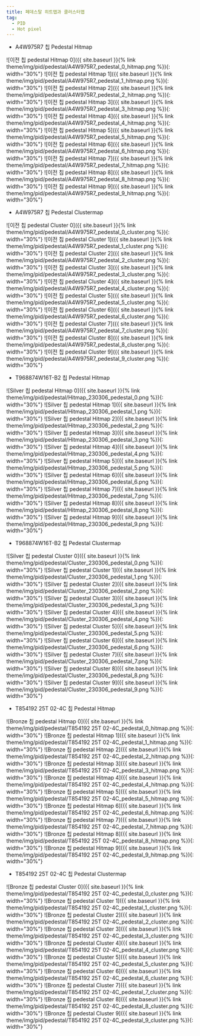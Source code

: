 ```yaml
---
title: 페데스탈 히트맵과 클러스터맵
tag:
  - PID
  - Hot pixel
---
```


- A4W975R7 칩 Pedestal Hitmap
  
![이전 칩 pedestal Hitmap 0]({{ site.baseurl }}{% link theme/img/pid/pedestal/A4W975R7_pedestal_0_hitmap.png %}){: width="30%"}
![이전 칩 pedestal Hitmap 1]({{ site.baseurl }}{% link theme/img/pid/pedestal/A4W975R7_pedestal_1_hitmap.png %}){: width="30%"}
![이전 칩 pedestal Hitmap 2]({{ site.baseurl }}{% link theme/img/pid/pedestal/A4W975R7_pedestal_2_hitmap.png %}){: width="30%"}
![이전 칩 pedestal Hitmap 3]({{ site.baseurl }}{% link theme/img/pid/pedestal/A4W975R7_pedestal_3_hitmap.png %}){: width="30%"}
![이전 칩 pedestal Hitmap 4]({{ site.baseurl }}{% link theme/img/pid/pedestal/A4W975R7_pedestal_4_hitmap.png %}){: width="30%"}
![이전 칩 pedestal Hitmap 5]({{ site.baseurl }}{% link theme/img/pid/pedestal/A4W975R7_pedestal_5_hitmap.png %}){: width="30%"}
![이전 칩 pedestal Hitmap 6]({{ site.baseurl }}{% link theme/img/pid/pedestal/A4W975R7_pedestal_6_hitmap.png %}){: width="30%"}
![이전 칩 pedestal Hitmap 7]({{ site.baseurl }}{% link theme/img/pid/pedestal/A4W975R7_pedestal_7_hitmap.png %}){: width="30%"}
![이전 칩 pedestal Hitmap 8]({{ site.baseurl }}{% link theme/img/pid/pedestal/A4W975R7_pedestal_8_hitmap.png %}){: width="30%"}
![이전 칩 pedestal Hitmap 9]({{ site.baseurl }}{% link theme/img/pid/pedestal/A4W975R7_pedestal_9_hitmap.png %}){: width="30%"}

- A4W975R7 칩 Pedestal Clustermap
  
![이전 칩 pedestal Cluster 0]({{ site.baseurl }}{% link theme/img/pid/pedestal/A4W975R7_pedestal_0_cluster.png %}){: width="30%"}
![이전 칩 pedestal Cluster 1]({{ site.baseurl }}{% link theme/img/pid/pedestal/A4W975R7_pedestal_1_cluster.png %}){: width="30%"}
![이전 칩 pedestal Cluster 2]({{ site.baseurl }}{% link theme/img/pid/pedestal/A4W975R7_pedestal_2_cluster.png %}){: width="30%"}
![이전 칩 pedestal Cluster 3]({{ site.baseurl }}{% link theme/img/pid/pedestal/A4W975R7_pedestal_3_cluster.png %}){: width="30%"}
![이전 칩 pedestal Cluster 4]({{ site.baseurl }}{% link theme/img/pid/pedestal/A4W975R7_pedestal_4_cluster.png %}){: width="30%"}
![이전 칩 pedestal Cluster 5]({{ site.baseurl }}{% link theme/img/pid/pedestal/A4W975R7_pedestal_5_cluster.png %}){: width="30%"}
![이전 칩 pedestal Cluster 6]({{ site.baseurl }}{% link theme/img/pid/pedestal/A4W975R7_pedestal_6_cluster.png %}){: width="30%"}
![이전 칩 pedestal Cluster 7]({{ site.baseurl }}{% link theme/img/pid/pedestal/A4W975R7_pedestal_7_cluster.png %}){: width="30%"}
![이전 칩 pedestal Cluster 8]({{ site.baseurl }}{% link theme/img/pid/pedestal/A4W975R7_pedestal_8_cluster.png %}){: width="30%"}
![이전 칩 pedestal Cluster 9]({{ site.baseurl }}{% link theme/img/pid/pedestal/A4W975R7_pedestal_9_cluster.png %}){: width="30%"}

- T968874W16T-B2 칩 Pedestal Hitmap

![Silver 칩 pedestal Hitmap 0]({{ site.baseurl }}{% link theme/img/pid/pedestal/Hitmap_230306_pedestal_0.png %}){: width="30%"}
![Silver 칩 pedestal Hitmap 1]({{ site.baseurl }}{% link theme/img/pid/pedestal/Hitmap_230306_pedestal_1.png %}){: width="30%"}
![Silver 칩 pedestal Hitmap 2]({{ site.baseurl }}{% link theme/img/pid/pedestal/Hitmap_230306_pedestal_2.png %}){: width="30%"}
![Silver 칩 pedestal Hitmap 3]({{ site.baseurl }}{% link theme/img/pid/pedestal/Hitmap_230306_pedestal_3.png %}){: width="30%"}
![Silver 칩 pedestal Hitmap 4]({{ site.baseurl }}{% link theme/img/pid/pedestal/Hitmap_230306_pedestal_4.png %}){: width="30%"}
![Silver 칩 pedestal Hitmap 5]({{ site.baseurl }}{% link theme/img/pid/pedestal/Hitmap_230306_pedestal_5.png %}){: width="30%"}
![Silver 칩 pedestal Hitmap 6]({{ site.baseurl }}{% link theme/img/pid/pedestal/Hitmap_230306_pedestal_6.png %}){: width="30%"}
![Silver 칩 pedestal Hitmap 7]({{ site.baseurl }}{% link theme/img/pid/pedestal/Hitmap_230306_pedestal_7.png %}){: width="30%"}
![Silver 칩 pedestal Hitmap 8]({{ site.baseurl }}{% link theme/img/pid/pedestal/Hitmap_230306_pedestal_8.png %}){: width="30%"}
![Silver 칩 pedestal Hitmap 9]({{ site.baseurl }}{% link theme/img/pid/pedestal/Hitmap_230306_pedestal_9.png %}){: width="30%"}

- T968874W16T-B2 칩 Pedestal Clustermap
  
![Silver 칩 pedestal Cluster 0]({{ site.baseurl }}{% link theme/img/pid/pedestal/Cluster_230306_pedestal_0.png %}){: width="30%"}
![Silver 칩 pedestal Cluster 1]({{ site.baseurl }}{% link theme/img/pid/pedestal/Cluster_230306_pedestal_1.png %}){: width="30%"}
![Silver 칩 pedestal Cluster 2]({{ site.baseurl }}{% link theme/img/pid/pedestal/Cluster_230306_pedestal_2.png %}){: width="30%"}
![Silver 칩 pedestal Cluster 3]({{ site.baseurl }}{% link theme/img/pid/pedestal/Cluster_230306_pedestal_3.png %}){: width="30%"}
![Silver 칩 pedestal Cluster 4]({{ site.baseurl }}{% link theme/img/pid/pedestal/Cluster_230306_pedestal_4.png %}){: width="30%"}
![Silver 칩 pedestal Cluster 5]({{ site.baseurl }}{% link theme/img/pid/pedestal/Cluster_230306_pedestal_5.png %}){: width="30%"}
![Silver 칩 pedestal Cluster 6]({{ site.baseurl }}{% link theme/img/pid/pedestal/Cluster_230306_pedestal_6.png %}){: width="30%"}
![Silver 칩 pedestal Cluster 7]({{ site.baseurl }}{% link theme/img/pid/pedestal/Cluster_230306_pedestal_7.png %}){: width="30%"}
![Silver 칩 pedestal Cluster 8]({{ site.baseurl }}{% link theme/img/pid/pedestal/Cluster_230306_pedestal_8.png %}){: width="30%"}
![Silver 칩 pedestal Cluster 9]({{ site.baseurl }}{% link theme/img/pid/pedestal/Cluster_230306_pedestal_9.png %}){: width="30%"}

- T854192 25T 02-4C 칩 Pedestal Hitmap
  
![Bronze 칩 pedestal Hitmap 0]({{ site.baseurl }}{% link theme/img/pid/pedestal/T854192 25T 02-4C_pedestal_0_hitmap.png %}){: width="30%"}
![Bronze 칩 pedestal Hitmap 1]({{ site.baseurl }}{% link theme/img/pid/pedestal/T854192 25T 02-4C_pedestal_1_hitmap.png %}){: width="30%"}
![Bronze 칩 pedestal Hitmap 2]({{ site.baseurl }}{% link theme/img/pid/pedestal/T854192 25T 02-4C_pedestal_2_hitmap.png %}){: width="30%"}
![Bronze 칩 pedestal Hitmap 3]({{ site.baseurl }}{% link theme/img/pid/pedestal/T854192 25T 02-4C_pedestal_3_hitmap.png %}){: width="30%"}
![Bronze 칩 pedestal Hitmap 4]({{ site.baseurl }}{% link theme/img/pid/pedestal/T854192 25T 02-4C_pedestal_4_hitmap.png %}){: width="30%"}
![Bronze 칩 pedestal Hitmap 5]({{ site.baseurl }}{% link theme/img/pid/pedestal/T854192 25T 02-4C_pedestal_5_hitmap.png %}){: width="30%"}
![Bronze 칩 pedestal Hitmap 6]({{ site.baseurl }}{% link theme/img/pid/pedestal/T854192 25T 02-4C_pedestal_6_hitmap.png %}){: width="30%"}
![Bronze 칩 pedestal Hitmap 7]({{ site.baseurl }}{% link theme/img/pid/pedestal/T854192 25T 02-4C_pedestal_7_hitmap.png %}){: width="30%"}
![Bronze 칩 pedestal Hitmap 8]({{ site.baseurl }}{% link theme/img/pid/pedestal/T854192 25T 02-4C_pedestal_8_hitmap.png %}){: width="30%"}
![Bronze 칩 pedestal Hitmap 9]({{ site.baseurl }}{% link theme/img/pid/pedestal/T854192 25T 02-4C_pedestal_9_hitmap.png %}){: width="30%"}

- T854192 25T 02-4C 칩 Pedestal Clustermap
  
![Bronze 칩 pedestal Cluster 0]({{ site.baseurl }}{% link theme/img/pid/pedestal/T854192 25T 02-4C_pedestal_0_cluster.png %}){: width="30%"}
![Bronze 칩 pedestal Cluster 1]({{ site.baseurl }}{% link theme/img/pid/pedestal/T854192 25T 02-4C_pedestal_1_cluster.png %}){: width="30%"}
![Bronze 칩 pedestal Cluster 2]({{ site.baseurl }}{% link theme/img/pid/pedestal/T854192 25T 02-4C_pedestal_2_cluster.png %}){: width="30%"}
![Bronze 칩 pedestal Cluster 3]({{ site.baseurl }}{% link theme/img/pid/pedestal/T854192 25T 02-4C_pedestal_3_cluster.png %}){: width="30%"}
![Bronze 칩 pedestal Cluster 4]({{ site.baseurl }}{% link theme/img/pid/pedestal/T854192 25T 02-4C_pedestal_4_cluster.png %}){: width="30%"}
![Bronze 칩 pedestal Cluster 5]({{ site.baseurl }}{% link theme/img/pid/pedestal/T854192 25T 02-4C_pedestal_5_cluster.png %}){: width="30%"}
![Bronze 칩 pedestal Cluster 6]({{ site.baseurl }}{% link theme/img/pid/pedestal/T854192 25T 02-4C_pedestal_6_cluster.png %}){: width="30%"}
![Bronze 칩 pedestal Cluster 7]({{ site.baseurl }}{% link theme/img/pid/pedestal/T854192 25T 02-4C_pedestal_7_cluster.png %}){: width="30%"}
![Bronze 칩 pedestal Cluster 8]({{ site.baseurl }}{% link theme/img/pid/pedestal/T854192 25T 02-4C_pedestal_8_cluster.png %}){: width="30%"}
![Bronze 칩 pedestal Cluster 9]({{ site.baseurl }}{% link theme/img/pid/pedestal/T854192 25T 02-4C_pedestal_9_cluster.png %}){: width="30%"}